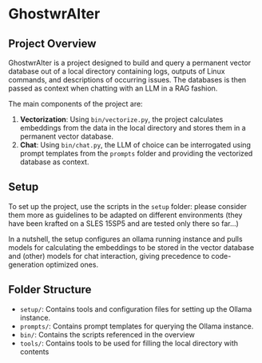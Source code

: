 # GhostwrAIter

## Project Overview

GhostwrAIter is a project designed to build and query a permanent vector database out of a local directory containing logs, outputs of Linux commands, and descriptions of occurring issues.
The databases is then passed as context when chatting with an LLM in a RAG fashion.

The main components of the project are:

1. **Vectorization**: Using `bin/vectorize.py`, the project calculates embeddings from the data in the local directory and stores them in a permanent vector database.
2. **Chat**: Using `bin/chat.py`, the LLM of choice can be interrogated using prompt templates from the `prompts` folder and providing the vectorized database as context.


## Setup

To set up the project, use the scripts in the `setup` folder: please consider them more as guidelines to be adapted on different environments (they have been krafted on a SLES 15SP5 and are tested only there so far...)

In a nutshell, the setup configures an ollama running instance and pulls models for calculating the embeddings to be stored in the vector database and (other) models for chat interaction, giving precedence to code-generation optimized ones.


## Folder Structure

- `setup/`: Contains tools and configuration files for setting up the Ollama instance.
- `prompts/`: Contains prompt templates for querying the Ollama instance.
- `bin/`: Contains the scripts referenced in the overview
- `tools/`: Contains tools to be used for filling the local directory with contents

